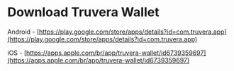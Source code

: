 # Download Truvera Wallet

Android - [https://play.google.com/store/apps/details?id=com.truvera.app](https://play.google.com/store/apps/details?id=com.truvera.app)

iOS - [https://apps.apple.com/br/app/truvera-wallet/id6739359697](https://apps.apple.com/br/app/truvera-wallet/id6739359697)
